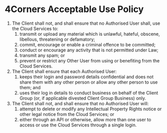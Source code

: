 # 4Corners Acceptable Use Policy

1.	The Client shall not, and shall ensure that no Authorised User shall, use the Cloud Services to:
    1. transmit or upload any material which is unlawful, hateful, obscene, libellous, threatening or defamatory; 
    1. commit, encourage or enable a criminal offence to be committed;
    1. conduct or encourage any activity that is not permitted under Law;
    1. transmit any spam; or
    1. prevent or restrict any Other User from using or benefiting from the Cloud Services.
1.	The Client shall ensure that each Authorised User:
    1. keeps their login and password details confidential and does not share them with any other person or allow any other person to use them; and
    1. uses their log in details to conduct business on behalf of the Client Group (or, if applicable divested Client Group Business) only.
1.	The Client shall not, and shall ensure that no Authorised User will:
    1. attempt to delete or modify any Intellectual Property Rights notice or other legal notice from the Cloud Services; or
    1. either through an API or otherwise, allow more than one user to access or use the Cloud Services through a single login.
